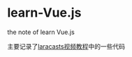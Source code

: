 # learn-Vue.js
the note of learn Vue.js

主要记录了[laracasts视频教程](https://laracasts.com/series/learning-vue-step-by-step)中的一些代码
